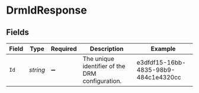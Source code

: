 # DrmIdResponse


## Fields

| Field                                           | Type                                            | Required                                        | Description                                     | Example                                         |
| ----------------------------------------------- | ----------------------------------------------- | ----------------------------------------------- | ----------------------------------------------- | ----------------------------------------------- |
| `Id`                                            | *string*                                        | :heavy_minus_sign:                              | The unique identifier of the DRM configuration. | e3dfdf15-16bb-4835-98b9-484c1e4320cc            |